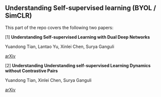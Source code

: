 ## Understanding Self-supervised learning (BYOL / SimCLR)

This part of the repo covers the following two papers:


[1] **Understanding Self-supervised Learning with Dual Deep Networks** 

Yuandong Tian, Lantao Yu, Xinlei Chen, Surya Ganguli

[arXiv](https://arxiv.org/abs/2010.00578)  

[2] **Understanding Understanding self-supervised Learning Dynamics without Contrastive Pairs** 

Yuandong Tian, Xinlei Chen, Surya Ganguli

[arXiv](https://arxiv.org/abs/2102.06810)

